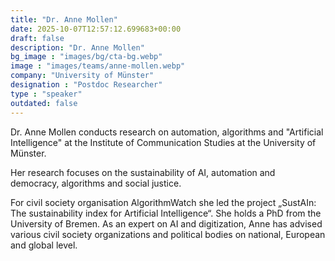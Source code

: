 ```yaml
---
title: "Dr. Anne Mollen"
date: 2025-10-07T12:57:12.699683+00:00
draft: false
description: "Dr. Anne Mollen"
bg_image : "images/bg/cta-bg.webp"
image : "images/teams/anne-mollen.webp"
company: "University of Münster"
designation : "Postdoc Researcher"
type : "speaker"
outdated: false
---
```


Dr. Anne Mollen conducts research on automation, algorithms and "Artificial Intelligence" at the Institute of Communication Studies at the University of Münster. 

Her research focuses on the sustainability of AI, automation and democracy, algorithms and social justice. 

For civil society organisation AlgorithmWatch she led the project „SustAIn: The sustainability index for Artificial Intelligence“. She holds a PhD from the University of Bremen. As an expert on AI and digitization, Anne has advised various civil society organizations and political bodies on national, European and global level.
